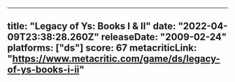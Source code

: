 
---
title: "Legacy of Ys: Books I & II"
date: "2022-04-09T23:38:28.260Z"
releaseDate: "2009-02-24"
platforms: ["ds"]
score: 67
metacriticLink: "https://www.metacritic.com/game/ds/legacy-of-ys-books-i-ii"
---
